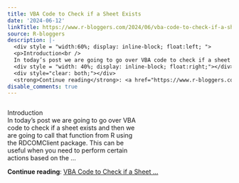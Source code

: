 ```yaml
---
title: VBA Code to Check if a Sheet Exists
date: '2024-06-12'
linkTitle: https://www.r-bloggers.com/2024/06/vba-code-to-check-if-a-sheet-exists/
source: R-bloggers
description: |-
  <div style = "width:60%; display: inline-block; float:left; ">
  <p>Introduction<br />
  In today’s post we are going to go over VBA code to check if a sheet exists and then we are going to call that function from R using the RDCOMClient package. This can be useful when you need to perform certain actions based on the ...</p></div>
  <div style = "width: 40%; display: inline-block; float:right;"></div>
  <div style="clear: both;"></div>
  <strong>Continue reading</strong>: <a href="https://www.r-bloggers.com/2024/06/vba-code-to-check-if-a-sheet-exists/">VBA Code to Check if a Sheet ...
disable_comments: true
---
```

<div style = "width:60%; display: inline-block; float:left; ">
<p>Introduction<br />
In today’s post we are going to go over VBA code to check if a sheet exists and then we are going to call that function from R using the RDCOMClient package. This can be useful when you need to perform certain actions based on the ...</p></div>
<div style = "width: 40%; display: inline-block; float:right;"></div>
<div style="clear: both;"></div>
<strong>Continue reading</strong>: <a href="https://www.r-bloggers.com/2024/06/vba-code-to-check-if-a-sheet-exists/">VBA Code to Check if a Sheet ...